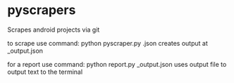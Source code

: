 # pyscrapers
 Scrapes android projects via git

 to scrape use command: python pyscraper.py <filename>.json
 creates output at <filename>_output.json

 for a report use command: python report.py <filename>_output.json
 uses output file to output text to the terminal
 
